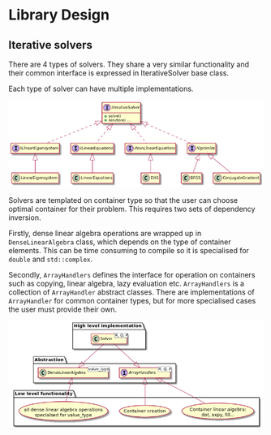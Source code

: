 Library Design
==============

## Iterative solvers

There are 4 types of solvers. They share a very similar functionality and their common interface is expressed in
IterativeSolver base class.

Each type of solver can have multiple implementations.

![SolversHirearchyDiagram](images/solvers.png)

Solvers are templated on container type so that the user can choose optimal container for their
problem. This requires two sets of dependency inversion. 

Firstly, dense linear algebra operations are wrapped up in ``DenseLinearAlgebra`` class,
which depends on the type of container elements.
This can be time consuming to compile so it is specialised for ``double`` and ``std::complex``.

Secondly, ``ArrayHandlers`` defines the interface for operation on containers
such as copying, linear algebra, lazy evaluation etc. ``ArrayHandlers`` is a collection
of ``ArrayHandler`` abstract classes. There are implementations of ``ArrayHandler``
for common container types, but for more specialised cases the user must provide their own.

![SolversHirearchyDiagram](images/dependency_inversion.png)
